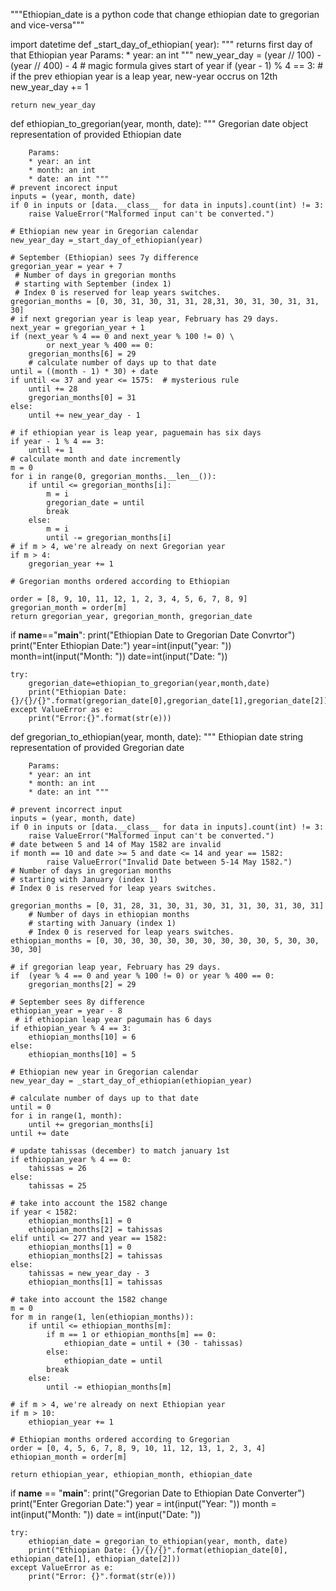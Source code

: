 """Ethiopian_date is a python code that change ethiopian date to gregorian
and vice-versa"""

import datetime
def _start_day_of_ethiopian( year):
 """ returns first day of that Ethiopian year 
  Params:
        * year: an int """
    new_year_day = (year // 100) - (year // 400) - 4
    # magic formula gives start of year
    if (year - 1) % 4 == 3:
     # if the prev ethiopian year is a leap year, new-year occrus on 12th
        new_year_day += 1

    return new_year_day

def ethiopian_to_gregorian(year, month, date):
  """ Gregorian date object representation of provided Ethiopian date

        Params:
        * year: an int
        * month: an int
        * date: an int """
    # prevent incorect input
    inputs = (year, month, date)
    if 0 in inputs or [data.__class__ for data in inputs].count(int) != 3:
        raise ValueError("Malformed input can't be converted.")
    
    # Ethiopian new year in Gregorian calendar   
    new_year_day =_start_day_of_ethiopian(year)
    
    # September (Ethiopian) sees 7y difference
    gregorian_year = year + 7
     # Number of days in gregorian months
     # starting with September (index 1)
     # Index 0 is reserved for leap years switches.
    gregorian_months = [0, 30, 31, 30, 31, 31, 28,31, 30, 31, 30, 31, 31, 30]
    # if next gregorian year is leap year, February has 29 days.
    next_year = gregorian_year + 1
    if (next_year % 4 == 0 and next_year % 100 != 0) \
            or next_year % 400 == 0:
        gregorian_months[6] = 29
        # calculate number of days up to that date
    until = ((month - 1) * 30) + date
    if until <= 37 and year <= 1575:  # mysterious rule
        until += 28
        gregorian_months[0] = 31
    else:
        until += new_year_day - 1
        
    # if ethiopian year is leap year, paguemain has six days
    if year - 1 % 4 == 3:
        until += 1
    # calculate month and date incremently  
    m = 0
    for i in range(0, gregorian_months.__len__()):
        if until <= gregorian_months[i]:
            m = i
            gregorian_date = until
            break
        else:
            m = i
            until -= gregorian_months[i]
    # if m > 4, we're already on next Gregorian year       
    if m > 4:
        gregorian_year += 1
   
    # Gregorian months ordered according to Ethiopian   
   
    order = [8, 9, 10, 11, 12, 1, 2, 3, 4, 5, 6, 7, 8, 9]
    gregorian_month = order[m]
    return gregorian_year, gregorian_month, gregorian_date
if __name__=="__main__":
    print("Ethiopian Date to Gregorian Date Convrtor")
    print("Enter Ethiopian Date:")
    year=int(input("year: "))
    month=int(input("Month: "))
    date=int(input("Date: "))

    try:
        gregorian_date=ethiopian_to_gregorian(year,month,date)
        print("Ethiopian Date:{}/{}/{}".format(gregorian_date[0],gregorian_date[1],gregorian_date[2]))
    except ValueError as e:
        print("Error:{}".format(str(e)))

def gregorian_to_ethiopian(year, month, date):
    """ Ethiopian date string representation of provided Gregorian date

        Params:
        * year: an int
        * month: an int
        * date: an int """

    # prevent incorrect input
    inputs = (year, month, date)
    if 0 in inputs or [data.__class__ for data in inputs].count(int) != 3:
        raise ValueError("Malformed input can't be converted.")
    # date between 5 and 14 of May 1582 are invalid
    if month == 10 and date >= 5 and date <= 14 and year == 1582:
            raise ValueError("Invalid Date between 5-14 May 1582.")
    # Number of days in gregorian months
    # starting with January (index 1)
    # Index 0 is reserved for leap years switches.
    
    gregorian_months = [0, 31, 28, 31, 30, 31, 30, 31, 31, 30, 31, 30, 31]
        # Number of days in ethiopian months
        # starting with January (index 1)
        # Index 0 is reserved for leap years switches.
    ethiopian_months = [0, 30, 30, 30, 30, 30, 30, 30, 30, 30, 5, 30, 30, 30, 30]
    
    # if gregorian leap year, February has 29 days.
    if  (year % 4 == 0 and year % 100 != 0) or year % 400 == 0:
        gregorian_months[2] = 29
    
    # September sees 8y difference 
    ethiopian_year = year - 8
     # if ethiopian leap year pagumain has 6 days
    if ethiopian_year % 4 == 3:
        ethiopian_months[10] = 6
    else:
        ethiopian_months[10] = 5
        
    # Ethiopian new year in Gregorian calendar
    new_year_day = _start_day_of_ethiopian(ethiopian_year)
    
    # calculate number of days up to that date
    until = 0
    for i in range(1, month):
        until += gregorian_months[i]
    until += date
    
    # update tahissas (december) to match january 1st
    if ethiopian_year % 4 == 0:
        tahissas = 26
    else:
        tahissas = 25
        
    # take into account the 1582 change
    if year < 1582:
        ethiopian_months[1] = 0
        ethiopian_months[2] = tahissas
    elif until <= 277 and year == 1582:
        ethiopian_months[1] = 0
        ethiopian_months[2] = tahissas
    else:
        tahissas = new_year_day - 3
        ethiopian_months[1] = tahissas
        
    # take into account the 1582 change
    m = 0
    for m in range(1, len(ethiopian_months)):
        if until <= ethiopian_months[m]:
            if m == 1 or ethiopian_months[m] == 0:
                ethiopian_date = until + (30 - tahissas)
            else:
                ethiopian_date = until
            break
        else:
            until -= ethiopian_months[m]
            
    # if m > 4, we're already on next Ethiopian year
    if m > 10:
        ethiopian_year += 1

    # Ethiopian months ordered according to Gregorian
    order = [0, 4, 5, 6, 7, 8, 9, 10, 11, 12, 13, 1, 2, 3, 4]
    ethiopian_month = order[m]

    return ethiopian_year, ethiopian_month, ethiopian_date

if __name__ == "__main__":
    print("Gregorian Date to Ethiopian Date Converter")
    print("Enter Gregorian Date:")
    year = int(input("Year: "))
    month = int(input("Month: "))
    date = int(input("Date: "))

    try:
        ethiopian_date = gregorian_to_ethiopian(year, month, date)
        print("Ethiopian Date: {}/{}/{}".format(ethiopian_date[0], ethiopian_date[1], ethiopian_date[2]))
    except ValueError as e:
        print("Error: {}".format(str(e)))
















